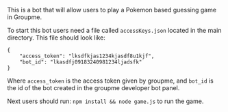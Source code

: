 This is a bot that will allow users to play a Pokemon based guessing game in Groupme.

To start this bot users need a file called ```accessKeys.json``` located in the main directory.
This file should look like:
```
{
	"access_token": "lksdfkjas1234kjasdf8u1kjf",
	"bot_id": "lkasdfj09183240981234ljadsfk"
}
```
Where ```access_token``` is the access token given by groupme, and ```bot_id``` is the id of the bot created in the groupme developer bot panel.

Next users should run:
```npm install && node game.js```
to run the game.